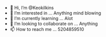 - 👋 Hi, I’m @Keokilkins
- 👀 I’m interested in ... Anything mind blowing
- 🌱 I’m currently learning ... Alot
- 💞️ I’m looking to collaborate on ... Anything
- 📫 How to reach me ... 5204859510

<!---
Keokilkins/Keokilkins is a ✨ special ✨ repository because its `README.md` (this file) appears on your GitHub profile.
You can click the Preview link to take a look at your changes.
--->
